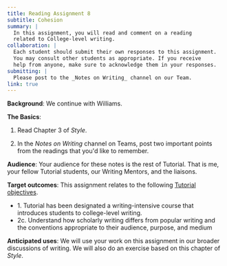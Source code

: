 ```yaml
---
title: Reading Assignment 8
subtitle: Cohesion
summary: |
  In this assignment, you will read and comment on a reading
  related to College-level writing.
collaboration: |
  Each student should submit their own responses to this assignment.
  You may consult other students as appropriate. If you receive
  help from anyone, make sure to acknowledge them in your responses.
submitting: |
  Please post to the _Notes on Writing_ channel on our Team.
link: true
---
```

**Background**: We continue with Williams.

**The Basics**: 

1. Read Chapter 3 of _Style_.

2. In the _Notes on Writing_ channel on Teams, post two important
points from the readings that you'd like to remember.

**Audience**: Your audience for these notes is the rest of Tutorial.
That is me, your fellow Tutorial students, our Writing Mentors, and
the liaisons.

**Target outcomes**: This assignment relates to the following [Tutorial
objectives](../handouts/objectives).

* 1\. Tutorial has been designated a writing-intensive course that introduces students to college-level writing.
* 2c\. Understand how scholarly writing differs from popular writing and the conventions appropriate to their audience, purpose, and medium

**Anticipated uses**: We will use your work on this assignment in our
broader discussions of writing.  We will also do an exercise based
on this chapter of _Style_.
